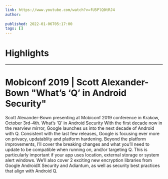 ```yaml
---
link: https://www.youtube.com/watch?v=fU5PlQ0tRJ4
author: 
   
published: 2022-01-06T05:17:00
tags: []
---
```

# Highlights


---
# Mobiconf 2019 | Scott Alexander-Bown "What’s ‘Q’ in Android Security"
Scott Alexander-Bown presenting at Mobiconf 2019 conference in Krakow, October 3rd-4th. What’s ‘Q’ in Android Security With the first decade now in the rearview mirror, Google launches us into the next decade of Android with Q. Consistent with the last few releases, Google is focusing ever more on privacy, updatablity and platform hardening. Beyond the platform improvements, I’ll cover the breaking changes and what you’ll need to update to be compatible when running on, and/or targeting Q. This is particularly important if your app uses location, external storage or system alert windows. We’ll also cover 2 exciting new encryption libraries from Google AndroidX Security and Adiantum, as well as security best practices that align with Android Q.